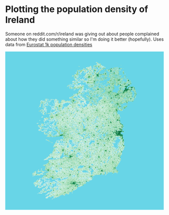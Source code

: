 # Plotting the population density of Ireland
Someone on reddit.com/r/ireland was giving out about people complained about how they did something similar so I'm doing it better (hopefully).
Uses data from [Eurostat 1k population densities](\https://ec.europa.eu/eurostat/web/gisco/geodata/reference-data/population-distribution-demography/geostat)

![plot](./Ireland_1k_population_heatmap.png
)
